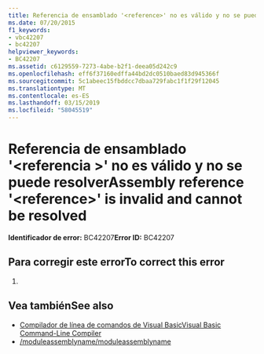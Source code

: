 ```yaml
---
title: Referencia de ensamblado '<reference>' no es válido y no se puede resolver
ms.date: 07/20/2015
f1_keywords:
- vbc42207
- bc42207
helpviewer_keywords:
- BC42207
ms.assetid: c6129559-7273-4abe-b2f1-deea05d242c9
ms.openlocfilehash: eff6f37160edffa44bd2dc0510baed83d945366f
ms.sourcegitcommit: 5c1abeec15fbddcc7dbaa729fabc1f1f29f12045
ms.translationtype: MT
ms.contentlocale: es-ES
ms.lasthandoff: 03/15/2019
ms.locfileid: "58045519"
---
```

# <a name="assembly-reference-reference-is-invalid-and-cannot-be-resolved"></a><span data-ttu-id="9fcc7-102">Referencia de ensamblado '\<referencia >' no es válido y no se puede resolver</span><span class="sxs-lookup"><span data-stu-id="9fcc7-102">Assembly reference '\<reference>' is invalid and cannot be resolved</span></span>
<span data-ttu-id="9fcc7-103">**Identificador de error:** BC42207</span><span class="sxs-lookup"><span data-stu-id="9fcc7-103">**Error ID:** BC42207</span></span>  
  
## <a name="to-correct-this-error"></a><span data-ttu-id="9fcc7-104">Para corregir este error</span><span class="sxs-lookup"><span data-stu-id="9fcc7-104">To correct this error</span></span>  
  
1.  
  
## <a name="see-also"></a><span data-ttu-id="9fcc7-105">Vea también</span><span class="sxs-lookup"><span data-stu-id="9fcc7-105">See also</span></span>

- [<span data-ttu-id="9fcc7-106">Compilador de línea de comandos de Visual Basic</span><span class="sxs-lookup"><span data-stu-id="9fcc7-106">Visual Basic Command-Line Compiler</span></span>](../../visual-basic/reference/command-line-compiler/index.md)
- [<span data-ttu-id="9fcc7-107">/moduleassemblyname</span><span class="sxs-lookup"><span data-stu-id="9fcc7-107">/moduleassemblyname</span></span>](../../visual-basic/reference/command-line-compiler/moduleassemblyname.md)
